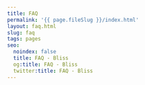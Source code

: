 ```yaml
---
title: FAQ
permalink: '{{ page.fileSlug }}/index.html'
layout: faq.html
slug: faq
tags: pages
seo:
  noindex: false
  title: FAQ - Bliss
  og:title: FAQ - Bliss
  twitter:title: FAQ - Bliss
---
```



